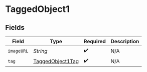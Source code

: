 # TaggedObject1


## Fields

| Field                                                       | Type                                                        | Required                                                    | Description                                                 |
| ----------------------------------------------------------- | ----------------------------------------------------------- | ----------------------------------------------------------- | ----------------------------------------------------------- |
| `imageURL`                                                  | *String*                                                    | :heavy_check_mark:                                          | N/A                                                         |
| `tag`                                                       | [TaggedObject1Tag](../../models/shared/TaggedObject1Tag.md) | :heavy_check_mark:                                          | N/A                                                         |